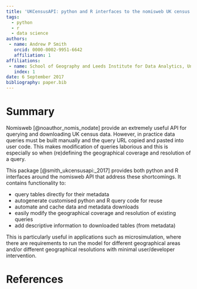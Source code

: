 ```yaml
---
title: 'UKCensusAPI: python and R interfaces to the nomisweb UK census data API'
tags:
  - python
  - r
  - data science
authors:
 - name: Andrew P Smith
   orcid: 0000-0002-9951-6642
   affiliation: 1
affiliations:
 - name: School of Geography and Leeds Institute for Data Analytics, University of Leeds
   index: 1
date: 6 September 2017
bibliography: paper.bib
---
```


# Summary

Nomisweb [@noauthor_nomis_nodate] provide an extremely useful API for querying and downloading UK census data. However, in practice data queries must be built manually and the query URL copied and pasted into user code. This makes modification of queries laborious and this is especially so when (re)defining the geographical coverage and resolution of a query.

This package [@smith_ukcensusapi:_2017] provides both python and R interfaces around the nomisweb API that address these shortcomings. It contains functionality to:
- query tables directly for their metadata
- autogenerate customised python and R query code for reuse
- automate and cache data and metadata downloads
- easily modify the geographical coverage and resolution of existing queries
- add descriptive information to downloaded tables (from metadata)

This is particularly useful in applications such as microsimulation, where there are requirements to run the model for different geographical areas and/or different geographical resolutions with minimal user/developer intervention.

# References
